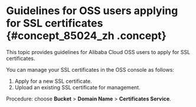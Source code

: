 # Guidelines for OSS users applying for SSL certificates {#concept_85024_zh .concept}

This topic provides guidelines for Alibaba Cloud OSS users to apply for SSL certificates.

You can manage your SSL certificates in the OSS console as follows:

1.  Apply for a new SSL certificate.
2.  Upload an existing SSL certificate for management.

Procedure: choose **Bucket** \> **Domain Name** \> **Certificates Service**.

